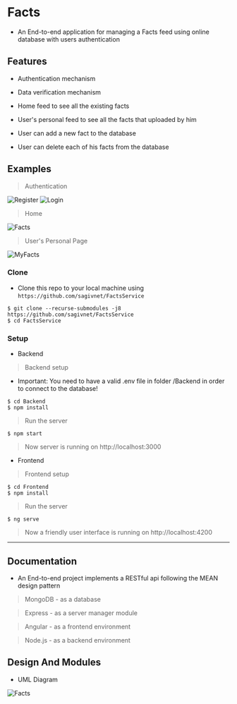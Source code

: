 # Facts

- An End-to-end application for managing a Facts feed using online database with users authentication 

## Features

- Authentication mechanism

- Data verification mechanism

- Home feed to see all the existing facts

- User's personal feed to see all the facts that uploaded by him

- User can add a new fact to the database

- User can delete each of his facts from the database

## Examples

> Authentication

<img src="https://i.ibb.co/JtZbqZX/Register.png" title="Register">

<img src="https://i.ibb.co/QKH6mC9/Loginpng.png" title="Login">

> Home

<img src="https://i.ibb.co/tBLkrgN/Home.png" title="Facts">

> User's Personal Page

<img src="https://i.ibb.co/1RhVfD7/MyFacts.png" title="MyFacts">

### Clone

- Clone this repo to your local machine using `https://github.com/sagivnet/FactsService`


```shell
$ git clone --recurse-submodules -j8 https://github.com/sagivnet/FactsService
$ cd FactsService
```

### Setup

- Backend 

> Backend setup

- Important: You need to have a valid .env file in folder /Backend in order to connect to the database!

```shell
$ cd Backend
$ npm install
```

> Run the server

```shell
$ npm start
```

> Now server is running on http://localhost:3000

- Frontend

> Frontend setup

```shell
$ cd Frontend
$ npm install
```

> Run the server

```shell
$ ng serve
```

> Now a friendly user interface is running on http://localhost:4200

---

## Documentation 

- An End-to-end project implements a RESTful api following the MEAN design pattern 

> MongoDB - as a database

> Express - as a server manager module

> Angular - as a frontend environment

> Node.js - as a backend environment

## Design And Modules

- UML Diagram

<img src="https://i.ibb.co/xzVgcp3/UML.png" title="Facts">
